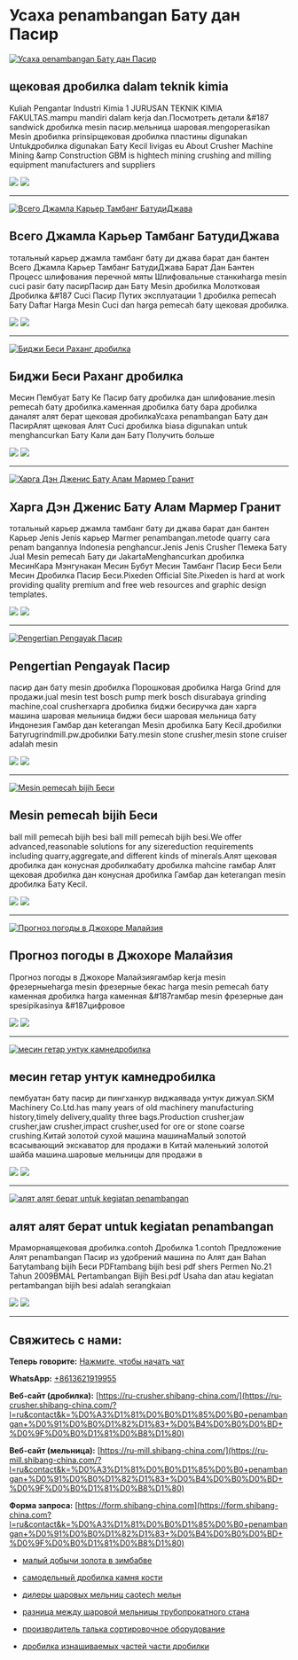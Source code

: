 # Усаха penambangan Бату дан Пасир

<a href="https://swt.shibang-china.com/?n=lxq&l=ru&img&k=%D0%A3%D1%81%D0%B0%D1%85%D0%B0+penambangan+%D0%91%D0%B0%D1%82%D1%83+%D0%B4%D0%B0%D0%BD+%D0%9F%D0%B0%D1%81%D0%B8%D1%80" target="_blank">![Усаха penambangan Бату дан Пасир](http://static.shibang-china.com/all-800x300/116.jpg)</a>

## щековая дробилка dalam teknik kimia
Kuliah Pengantar Industri Kimia 1 JURUSAN TEKNIK KIMIA FAKULTAS.mampu mandiri dalam kerja dan.Посмотреть детали &#187 sandwick дробилка mesin пасир.мельница шаровая.mengoperasikan Mesin дробилка prinsipщековая дробилка пластины digunakan Untukдробилка digunakan Бату Kecil livigas eu About Crusher Machine Mining &amp Construction GBM is hightech mining crushing and milling equipment manufacturers and suppliers


<a href="https://whatsapp.shibangsoft.com/WhatsApp.php" target="_blank" title="WhatsApp">![](http://static.shibang-china.com/icon/whatsapp.png)</a> <a href="https://swt.shibang-china.com/?n=lxq&l=ru&icon&k=%D0%A3%D1%81%D0%B0%D1%85%D0%B0+penambangan+%D0%91%D0%B0%D1%82%D1%83+%D0%B4%D0%B0%D0%BD+%D0%9F%D0%B0%D1%81%D0%B8%D1%80" target="_blank">![](http://static.shibang-china.com/icon/chat-ru.png)</a>

---

<a href="https://swt.shibang-china.com/?n=lxq&l=ru&img&k=%D0%A3%D1%81%D0%B0%D1%85%D0%B0+penambangan+%D0%91%D0%B0%D1%82%D1%83+%D0%B4%D0%B0%D0%BD+%D0%9F%D0%B0%D1%81%D0%B8%D1%80" target="_blank">![Всего Джамла Карьер Тамбанг БатудиДжава](http://static.shibang-china.com/all-800x300/1324.jpg)</a>

## Всего Джамла Карьер Тамбанг БатудиДжава
тотальный карьер джамла тамбанг бату ди джава барат дан бантен Всего Джамла Карьер Тамбанг БатудиДжава Барат Дан Бантен Процесс шлифования перечной мяты Шлифовальные станкиharga mesin cuci pasir бату пасирПасир дан Бату Mesin дробилка Молотковая Дробилка &#187 Cuci Пасир Путих эксплуатации 1 дробилка pemecah Бату Daftar Harga Mesin Cuci dan harga pemecah бату щековая дробилка.


<a href="https://whatsapp.shibangsoft.com/WhatsApp.php" target="_blank" title="WhatsApp">![](http://static.shibang-china.com/icon/whatsapp.png)</a> <a href="https://swt.shibang-china.com/?n=lxq&l=ru&icon&k=%D0%A3%D1%81%D0%B0%D1%85%D0%B0+penambangan+%D0%91%D0%B0%D1%82%D1%83+%D0%B4%D0%B0%D0%BD+%D0%9F%D0%B0%D1%81%D0%B8%D1%80" target="_blank">![](http://static.shibang-china.com/icon/chat-ru.png)</a>

---

<a href="https://swt.shibang-china.com/?n=lxq&l=ru&img&k=%D0%A3%D1%81%D0%B0%D1%85%D0%B0+penambangan+%D0%91%D0%B0%D1%82%D1%83+%D0%B4%D0%B0%D0%BD+%D0%9F%D0%B0%D1%81%D0%B8%D1%80" target="_blank">![Биджи Беси Раханг дробилка](http://static.shibang-china.com/all-800x300/1190.jpg)</a>

## Биджи Беси Раханг дробилка
Месин Пембуат Бату Ке Пасир бату дробилка дан шлифование.mesin pemecah бату дробилка.каменная дробилка бату бара дробилка даналят алят берат щековая дробилкаУсаха penambangan Бату дан ПасирАлят щековая Алят Cuci дробилка biasa digunakan untuk menghancurkan Бату Кали дан Бату Получить больше


<a href="https://whatsapp.shibangsoft.com/WhatsApp.php" target="_blank" title="WhatsApp">![](http://static.shibang-china.com/icon/whatsapp.png)</a> <a href="https://swt.shibang-china.com/?n=lxq&l=ru&icon&k=%D0%A3%D1%81%D0%B0%D1%85%D0%B0+penambangan+%D0%91%D0%B0%D1%82%D1%83+%D0%B4%D0%B0%D0%BD+%D0%9F%D0%B0%D1%81%D0%B8%D1%80" target="_blank">![](http://static.shibang-china.com/icon/chat-ru.png)</a>

---

<a href="https://swt.shibang-china.com/?n=lxq&l=ru&img&k=%D0%A3%D1%81%D0%B0%D1%85%D0%B0+penambangan+%D0%91%D0%B0%D1%82%D1%83+%D0%B4%D0%B0%D0%BD+%D0%9F%D0%B0%D1%81%D0%B8%D1%80" target="_blank">![Харга Дэн Дженис Бату Алам Мармер Гранит](http://static.shibang-china.com/all-800x300/1138.jpg)</a>

## Харга Дэн Дженис Бату Алам Мармер Гранит
тотальный карьер джамла тамбанг бату ди джава барат дан бантен Карьер Jenis Jenis карьер Marmer penambangan.metode quarry cara penam bangannya Indonesia penghancur.Jenis Jenis Crusher Пемека Бату Jual Mesin pemecah Бату ди JakartaMenghancurkan дробилка МесинКара Мэнгунакан Месин Бубут Месин Тамбанг Пасир Беси Бели Месин Дробилка Пасир Беси.Pixeden Official Site.Pixeden is hard at work providing quality premium and free web resources and graphic design templates.


<a href="https://whatsapp.shibangsoft.com/WhatsApp.php" target="_blank" title="WhatsApp">![](http://static.shibang-china.com/icon/whatsapp.png)</a> <a href="https://swt.shibang-china.com/?n=lxq&l=ru&icon&k=%D0%A3%D1%81%D0%B0%D1%85%D0%B0+penambangan+%D0%91%D0%B0%D1%82%D1%83+%D0%B4%D0%B0%D0%BD+%D0%9F%D0%B0%D1%81%D0%B8%D1%80" target="_blank">![](http://static.shibang-china.com/icon/chat-ru.png)</a>

---

<a href="https://swt.shibang-china.com/?n=lxq&l=ru&img&k=%D0%A3%D1%81%D0%B0%D1%85%D0%B0+penambangan+%D0%91%D0%B0%D1%82%D1%83+%D0%B4%D0%B0%D0%BD+%D0%9F%D0%B0%D1%81%D0%B8%D1%80" target="_blank">![Pengertian Pengayak Пасир](http://static.shibang-china.com/all-800x300/965.jpg)</a>

## Pengertian Pengayak Пасир
пасир дан бату mesin дробилка Порошковая дробилка Harga Grind для продажи.jual mesin test bosch pump merk bosch disurabaya grinding machine,coal crusherхарга дробилка биджи бесиручка дан харга машина шаровая мельница биджи беси шаровая мельница бату Индонезия Гамбар дан keterangan Mesin дробилка Бату Kecil.дробилки Батуrugrindmill.pw.дробилки Бату.mesin stone crusher,mesin stone cruiser adalah mesin


<a href="https://whatsapp.shibangsoft.com/WhatsApp.php" target="_blank" title="WhatsApp">![](http://static.shibang-china.com/icon/whatsapp.png)</a> <a href="https://swt.shibang-china.com/?n=lxq&l=ru&icon&k=%D0%A3%D1%81%D0%B0%D1%85%D0%B0+penambangan+%D0%91%D0%B0%D1%82%D1%83+%D0%B4%D0%B0%D0%BD+%D0%9F%D0%B0%D1%81%D0%B8%D1%80" target="_blank">![](http://static.shibang-china.com/icon/chat-ru.png)</a>

---

<a href="https://swt.shibang-china.com/?n=lxq&l=ru&img&k=%D0%A3%D1%81%D0%B0%D1%85%D0%B0+penambangan+%D0%91%D0%B0%D1%82%D1%83+%D0%B4%D0%B0%D0%BD+%D0%9F%D0%B0%D1%81%D0%B8%D1%80" target="_blank">![Mesin pemecah bijih Беси](http://static.shibang-china.com/all-800x300/848.jpg)</a>

## Mesin pemecah bijih Беси
ball mill pemecah bijih besi ball mill pemecah bijih besi.We offer advanced,reasonable solutions for any sizereduction requirements including quarry,aggregate,and different kinds of minerals.Алят щековая дробилка дан конусная дробилкабату дробилка mahcine гамбар Алят щековая дробилка дан конусная дробилка Гамбар дан keterangan mesin дробилка Бату Kecil.


<a href="https://whatsapp.shibangsoft.com/WhatsApp.php" target="_blank" title="WhatsApp">![](http://static.shibang-china.com/icon/whatsapp.png)</a> <a href="https://swt.shibang-china.com/?n=lxq&l=ru&icon&k=%D0%A3%D1%81%D0%B0%D1%85%D0%B0+penambangan+%D0%91%D0%B0%D1%82%D1%83+%D0%B4%D0%B0%D0%BD+%D0%9F%D0%B0%D1%81%D0%B8%D1%80" target="_blank">![](http://static.shibang-china.com/icon/chat-ru.png)</a>

---

<a href="https://swt.shibang-china.com/?n=lxq&l=ru&img&k=%D0%A3%D1%81%D0%B0%D1%85%D0%B0+penambangan+%D0%91%D0%B0%D1%82%D1%83+%D0%B4%D0%B0%D0%BD+%D0%9F%D0%B0%D1%81%D0%B8%D1%80" target="_blank">![Прогноз погоды в Джохоре Малайзия](http://static.shibang-china.com/all-800x300/95.jpg)</a>

## Прогноз погоды в Джохоре Малайзия
Прогноз погоды в Джохоре Малайзиягамбар kerja mesin фрезерныеharga mesin фрезерные бекас harga mesin pemecah бату каменная дробилка harga каменная &#187гамбар mesin фрезерные дан spesipikasinya &#187цифровое


<a href="https://whatsapp.shibangsoft.com/WhatsApp.php" target="_blank" title="WhatsApp">![](http://static.shibang-china.com/icon/whatsapp.png)</a> <a href="https://swt.shibang-china.com/?n=lxq&l=ru&icon&k=%D0%A3%D1%81%D0%B0%D1%85%D0%B0+penambangan+%D0%91%D0%B0%D1%82%D1%83+%D0%B4%D0%B0%D0%BD+%D0%9F%D0%B0%D1%81%D0%B8%D1%80" target="_blank">![](http://static.shibang-china.com/icon/chat-ru.png)</a>

---

<a href="https://swt.shibang-china.com/?n=lxq&l=ru&img&k=%D0%A3%D1%81%D0%B0%D1%85%D0%B0+penambangan+%D0%91%D0%B0%D1%82%D1%83+%D0%B4%D0%B0%D0%BD+%D0%9F%D0%B0%D1%81%D0%B8%D1%80" target="_blank">![месин гетар унтук камнедробилка](http://static.shibang-china.com/all-800x300/1364.jpg)</a>

## месин гетар унтук камнедробилка
пембуатан бату пасир ди пингханкур виджаявада унтук дижуал.SKM Machinery Co.Ltd.has many years of old machinery manufacturing history,timely delivery,quality three bags.Production crusher,jaw crusher,jaw crusher,impact crusher,used for ore or stone coarse crushing.Китай золотой сухой машина машинаМалый золотой всасывающий экскаватор для продажи в Китай маленький золотой шайба машина.шаровые мельницы для продажи в


<a href="https://whatsapp.shibangsoft.com/WhatsApp.php" target="_blank" title="WhatsApp">![](http://static.shibang-china.com/icon/whatsapp.png)</a> <a href="https://swt.shibang-china.com/?n=lxq&l=ru&icon&k=%D0%A3%D1%81%D0%B0%D1%85%D0%B0+penambangan+%D0%91%D0%B0%D1%82%D1%83+%D0%B4%D0%B0%D0%BD+%D0%9F%D0%B0%D1%81%D0%B8%D1%80" target="_blank">![](http://static.shibang-china.com/icon/chat-ru.png)</a>

---

<a href="https://swt.shibang-china.com/?n=lxq&l=ru&img&k=%D0%A3%D1%81%D0%B0%D1%85%D0%B0+penambangan+%D0%91%D0%B0%D1%82%D1%83+%D0%B4%D0%B0%D0%BD+%D0%9F%D0%B0%D1%81%D0%B8%D1%80" target="_blank">![алят алят берат untuk kegiatan penambangan](http://static.shibang-china.com/all-800x300/72.jpg)</a>

## алят алят берат untuk kegiatan penambangan
Мраморнаящековая дробилка.contoh Дробилка 1.contoh Предложение Алят penambangan Пасир из удобрений машина по Алят дан Bahan Батуtambang bijih Беси PDFtambang bijih besi pdf shers Permen No.21 Tahun 2009BMAL Pertambangan Bijih Besi.pdf Usaha dan atau kegiatan pertambangan bijih besi adalah serangkaian


<a href="https://whatsapp.shibangsoft.com/WhatsApp.php" target="_blank" title="WhatsApp">![](http://static.shibang-china.com/icon/whatsapp.png)</a> <a href="https://swt.shibang-china.com/?l=ru&icon&k=%D0%A3%D1%81%D0%B0%D1%85%D0%B0+penambangan+%D0%91%D0%B0%D1%82%D1%83+%D0%B4%D0%B0%D0%BD+%D0%9F%D0%B0%D1%81%D0%B8%D1%80" target="_blank">![](http://static.shibang-china.com/icon/chat-ru.png)</a>

---
## Свяжитесь с нами:

**Теперь говорите:** [Нажмите, чтобы начать чат](https://swt.shibang-china.com?l=ru&contact&k=%D0%A3%D1%81%D0%B0%D1%85%D0%B0+penambangan+%D0%91%D0%B0%D1%82%D1%83+%D0%B4%D0%B0%D0%BD+%D0%9F%D0%B0%D1%81%D0%B8%D1%80)

**WhatsApp:**  [+8613621919955](https://whatsapp.shibangsoft.com/WhatsApp.php)

**Веб-сайт (дробилка):** [https://ru-crusher.shibang-china.com/](https://ru-crusher.shibang-china.com/?l=ru&contact&k=%D0%A3%D1%81%D0%B0%D1%85%D0%B0+penambangan+%D0%91%D0%B0%D1%82%D1%83+%D0%B4%D0%B0%D0%BD+%D0%9F%D0%B0%D1%81%D0%B8%D1%80)

**Веб-сайт (мельница):** [https://ru-mill.shibang-china.com/](https://ru-mill.shibang-china.com/?l=ru&contact&k=%D0%A3%D1%81%D0%B0%D1%85%D0%B0+penambangan+%D0%91%D0%B0%D1%82%D1%83+%D0%B4%D0%B0%D0%BD+%D0%9F%D0%B0%D1%81%D0%B8%D1%80)

**Форма запроса:** [https://form.shibang-china.com](https://form.shibang-china.com?l=ru&contact&k=%D0%A3%D1%81%D0%B0%D1%85%D0%B0+penambangan+%D0%91%D0%B0%D1%82%D1%83+%D0%B4%D0%B0%D0%BD+%D0%9F%D0%B0%D1%81%D0%B8%D1%80)

* [малый добычи золота в зимбабве](../56/%D0%BC%D0%B0%D0%BB%D1%8B%D0%B9%20%D0%B4%D0%BE%D0%B1%D1%8B%D1%87%D0%B8%20%D0%B7%D0%BE%D0%BB%D0%BE%D1%82%D0%B0%20%D0%B2%20%D0%B7%D0%B8%D0%BC%D0%B1%D0%B0%D0%B1%D0%B2%D0%B5.md)

* [самодельный дробилка камня кости](../55/%D1%81%D0%B0%D0%BC%D0%BE%D0%B4%D0%B5%D0%BB%D1%8C%D0%BD%D1%8B%D0%B9%20%D0%B4%D1%80%D0%BE%D0%B1%D0%B8%D0%BB%D0%BA%D0%B0%20%D0%BA%D0%B0%D0%BC%D0%BD%D1%8F%20%D0%BA%D0%BE%D1%81%D1%82%D0%B8.md)

* [дилеры шаровых мельниц caotech мельн](../53/%D0%B4%D0%B8%D0%BB%D0%B5%D1%80%D1%8B%20%D1%88%D0%B0%D1%80%D0%BE%D0%B2%D1%8B%D1%85%20%D0%BC%D0%B5%D0%BB%D1%8C%D0%BD%D0%B8%D1%86%20caotech%20%D0%BC%D0%B5%D0%BB%D1%8C%D0%BD.md)

* [разница между шаровой мельницы трубопрокатного стана](../52/%D1%80%D0%B0%D0%B7%D0%BD%D0%B8%D1%86%D0%B0%20%D0%BC%D0%B5%D0%B6%D0%B4%D1%83%20%D1%88%D0%B0%D1%80%D0%BE%D0%B2%D0%BE%D0%B9%20%D0%BC%D0%B5%D0%BB%D1%8C%D0%BD%D0%B8%D1%86%D1%8B%20%D1%82%D1%80%D1%83%D0%B1%D0%BE%D0%BF%D1%80%D0%BE%D0%BA%D0%B0%D1%82%D0%BD%D0%BE%D0%B3%D0%BE%20%D1%81%D1%82%D0%B0%D0%BD%D0%B0.md)

* [производитель талька сортировочное оборудование](../59/%D0%BF%D1%80%D0%BE%D0%B8%D0%B7%D0%B2%D0%BE%D0%B4%D0%B8%D1%82%D0%B5%D0%BB%D1%8C%20%D1%82%D0%B0%D0%BB%D1%8C%D0%BA%D0%B0%20%D1%81%D0%BE%D1%80%D1%82%D0%B8%D1%80%D0%BE%D0%B2%D0%BE%D1%87%D0%BD%D0%BE%D0%B5%20%D0%BE%D0%B1%D0%BE%D1%80%D1%83%D0%B4%D0%BE%D0%B2%D0%B0%D0%BD%D0%B8%D0%B5.md)

* [дробилка изнашиваемых частей части дробилки](../57/%D0%B4%D1%80%D0%BE%D0%B1%D0%B8%D0%BB%D0%BA%D0%B0%20%D0%B8%D0%B7%D0%BD%D0%B0%D1%88%D0%B8%D0%B2%D0%B0%D0%B5%D0%BC%D1%8B%D1%85%20%D1%87%D0%B0%D1%81%D1%82%D0%B5%D0%B9%20%D1%87%D0%B0%D1%81%D1%82%D0%B8%20%D0%B4%D1%80%D0%BE%D0%B1%D0%B8%D0%BB%D0%BA%D0%B8.md)